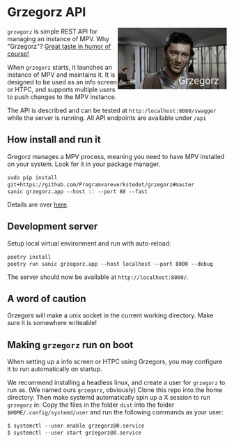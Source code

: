 # Grzegorz API
<img align="right" width="250" src="grzegorz/res/logo.png">

`grzegorz` is simple REST API for managing an instance of MPV.
Why "Grzegorz"? [Great taste in humor of course!](https://youtu.be/t-fcrn1Edik)

When `grzegorz` starts, it launches an instance of MPV and maintains it. It is designed to be used as an info screen or HTPC, and supports multiple users to push changes to the MPV instance.

The API is described and can be tested at `http:/localhost:8080/swagger` while the server is running. All API endpoints are available under `/api`


## How install and run it

Gregorz manages a MPV process, meaning you need to have MPV installed on your system. Look for it in your package manager.

    sudo pip install git+https://github.com/Programvareverkstedet/grzegorz#master
    sanic grzegorz.app --host :: --port 80 --fast

Details are over [here](https://sanic.dev/en/guide/deployment/running.html#running-via-command).


## Development server

Setup local virtual environment and run with auto-reload:

    poetry install
    poetry run sanic grzegorz.app --host localhost --port 8000 --debug

The server should now be available at `http://localhost:8000/`.

## A word of caution

Grzegors will make a unix socket in the current working directory. Make sure it is somewhere writeable!


## Making `grzegorz` run on boot

<!-- TODO: make this use Cage or xinit -->

When setting up a info screen or HTPC using Grzegors, you may configure it to run automatically on startup.

We recommend installing a headless linux, and create a user for `grzegorz` to run as. (We named ours `grzegorz`, obviously)
Clone this repo into the home directory. Then make systemd automatically spin up a X session to run `grzegorz` in: Copy the files in the folder `dist` into the folder `$HOME/.config/systemd/user` and run the following commands as your user:

    $ systemctl --user enable grzegorz@0.service
    $ systemctl --user start grzegorz@0.service
